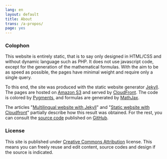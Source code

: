 ```yaml
---
lang: en
layout: default
title: About
trans: /a-propos/
page: yes
---
```


### Colophon
This website is entirely static, that is to say only designed in HTML/CSS and without dynamic language such as PHP. It does not use javascript code, except for the generation of the mathematical formulas. With the aim to be as speed as possible, the pages have minimal weight and require only a single query.


To this end, the site was produced with the static website generator [Jekyll](http://jekyllrb.com/). The pages are hosted on [Amazon S3](https://aws.amazon.com/s3/) and served by [CloudFront](https://aws.amazon.com/cloudfront/). The code is colored by [Pygments](http://pygments.org/), and formulas are generated by [MathJax](http://www.mathjax.org/).


The articles "[Multilingual website with Jekyll](/multilingual-website-with-jekyll/)" and "[Static website with Cloudfront](/static-website-with-cloudfront/)" partially describe how this result was obtained. For the rest, you can consult the [source code](https://github.com/sylvaindurand/sylvain.durand.tf) published on [GitHub](https://github.com/sylvaindurand/sylvain.durand.tf).

### License
This site is published under [Creative Commons Attribution](http://creativecommons.org/licenses/by/4.0/) license. This means you can freely reuse and edit content, source codes and design if the source is indicated.